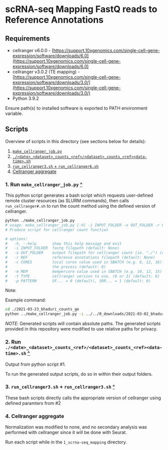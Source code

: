 # scRNA-seq Mapping FastQ reads to Reference Annotations

## Requirements

- cellranger v6.0.0 - [https://support.10xgenomics.com/single-cell-gene-expression/software/downloads/6.0](https://support.10xgenomics.com/single-cell-gene-expression/software/downloads/6.0)
- cellranger v3.0.2 (TE mapping) - [https://support.10xgenomics.com/single-cell-gene-expression/software/downloads/3.0/](https://support.10xgenomics.com/single-cell-gene-expression/software/downloads/3.0/)
- Python 3.9.2 

Ensure path(s) to installed software is exported to PATH environment variable.

## Scripts

Overview of scripts in this directory (see sections below for details):

1. [`make_cellranger_job.py`](#1-run-make_cellranger_jobpy-)
2. [`./<date>_<dataset>_counts_<ref>/<dataset>_counts_<ref><data-time>.sh`](#2-run-date_dataset_counts_refdataset_counts_refdata-timesh-)
3. [`run_cellranger3.sh` + `run_cellranger6.sh`](#3-run_cellranger3sh--run_cellranger3sh)
4. [Cellranger aggregate](#4-cellranger-aggregate) 

### 1. Run `make_cellranger_job.py` [^](#scripts)

This python script generates a bash script which requests user-defined remote cluster resources (as SLURM commands), then calls  `run_cellranger#.sh` to run the count method using the defined version of cellranger. 

```bash
python ./make_cellranger_job.py 
# usage: make_cellranger_job.py [-h] -i INPUT_FOLDER -o OUT_FOLDER -r REF [-c CORES] [-m MEM] [-t TYPE]
# Produce script for cellranger count function

# options:
#   -h, --help       show this help message and exit
#   -i INPUT_FOLDER  fastq filepath (default: None)
#   -o OUT_FOLDER    output filepath for cellranger count (ie. "./") (default: None)
#   -r REF           reference annotations filepath (default: None)
#   -c CORES         local cores value used in SBATCH (e.g. 8, 12, 16). larger the value the higher greater the faster
#                    the process (default: 8)
#   -m MEM           mempercore value used in SBATCH (e.g. 10, 12, 15) (default: 10)
#   -t TYPE          cellranger version to use. (6 or 3) (default: 6)
#   -p PATTERN       SF... = 0 (default), SRR... = 1 (default: 0)
```

Note: 

Example command:

```bash
cd ./2021-03-23_bhaduri_counts_ge
python ../make_cellranger_job.py -i ../../0_downloads/2021-03-02_bhaduri -o ./ -r ../../0_downloads/hg38-refdata/refdata-gex-GRCh38-2020-A -c 8 -m 15 -t 6 -p 0 &> tmp.out
```

*NOTE*: Generated scripts will contain absolute paths. The generated scripts provided in this repository were modified to use relative paths for privacy. 

### 2. Run `./<date>_<dataset>_counts_<ref>/<dataset>_counts_<ref><data-time>.sh` [^](#scripts)

Output from python script #1. 

To run the generated output scripts, do so in within their output folders.

### 3. `run_cellranger3.sh` + `run_cellranger3.sh` [^](#scripts)

These bash scripts directly calls the appropriate version of cellranger using defined paramters from #2

### 4. Cellranger aggregate

Normalization was modified to none, and no secondary analysis was performed with cellranger since it will be done with Seurat. 

Run each script while in the `1_scrna-seq_mapping` directory. 